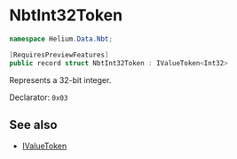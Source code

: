 # NbtInt32Token

~~~cs
namespace Helium.Data.Nbt;

[RequiresPreviewFeatures]
public record struct NbtInt32Token : IValueToken<Int32>
~~~

Represents a 32-bit integer.

Declarator: `0x03`

## See also

- [IValueToken](../../abstraction/ref/ivaluetoken.md)